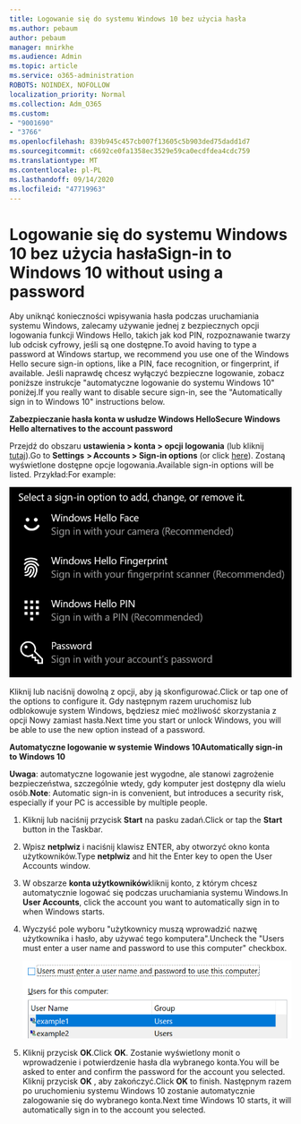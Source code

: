 ```yaml
---
title: Logowanie się do systemu Windows 10 bez użycia hasła
ms.author: pebaum
author: pebaum
manager: mnirkhe
ms.audience: Admin
ms.topic: article
ms.service: o365-administration
ROBOTS: NOINDEX, NOFOLLOW
localization_priority: Normal
ms.collection: Adm_O365
ms.custom:
- "9001690"
- "3766"
ms.openlocfilehash: 839b945c457cb007f13605c5b903ded75dadd1d7
ms.sourcegitcommit: c6692ce0fa1358ec3529e59ca0ecdfdea4cdc759
ms.translationtype: MT
ms.contentlocale: pl-PL
ms.lasthandoff: 09/14/2020
ms.locfileid: "47719963"
---
```

# <a name="sign-in-to-windows-10-without-using-a-password"></a><span data-ttu-id="bf876-102">Logowanie się do systemu Windows 10 bez użycia hasła</span><span class="sxs-lookup"><span data-stu-id="bf876-102">Sign-in to Windows 10 without using a password</span></span>

<span data-ttu-id="bf876-103">Aby uniknąć konieczności wpisywania hasła podczas uruchamiania systemu Windows, zalecamy używanie jednej z bezpiecznych opcji logowania funkcji Windows Hello, takich jak kod PIN, rozpoznawanie twarzy lub odcisk cyfrowy, jeśli są one dostępne.</span><span class="sxs-lookup"><span data-stu-id="bf876-103">To avoid having to type a password at Windows startup, we recommend you use one of the Windows Hello secure sign-in options, like a PIN, face recognition, or fingerprint, if available.</span></span> <span data-ttu-id="bf876-104">Jeśli naprawdę chcesz wyłączyć bezpieczne logowanie, zobacz poniższe instrukcje "automatyczne logowanie do systemu Windows 10" poniżej.</span><span class="sxs-lookup"><span data-stu-id="bf876-104">If you really want to disable secure sign-in, see the "Automatically sign in to Windows 10" instructions below.</span></span>

<span data-ttu-id="bf876-105">**Zabezpieczanie hasła konta w usłudze Windows Hello**</span><span class="sxs-lookup"><span data-stu-id="bf876-105">**Secure Windows Hello alternatives to the account password**</span></span>

<span data-ttu-id="bf876-106">Przejdź do obszaru **ustawienia > konta > opcji logowania** (lub kliknij [tutaj](ms-settings:signinoptions?activationSource=GetHelp)).</span><span class="sxs-lookup"><span data-stu-id="bf876-106">Go to **Settings  > Accounts > Sign-in options** (or click [here](ms-settings:signinoptions?activationSource=GetHelp)).</span></span> <span data-ttu-id="bf876-107">Zostaną wyświetlone dostępne opcje logowania.</span><span class="sxs-lookup"><span data-stu-id="bf876-107">Available sign-in options will be listed.</span></span> <span data-ttu-id="bf876-108">Przykład:</span><span class="sxs-lookup"><span data-stu-id="bf876-108">For example:</span></span>

![Opcje logowania.](media/sign-in-options.png)

<span data-ttu-id="bf876-110">Kliknij lub naciśnij dowolną z opcji, aby ją skonfigurować.</span><span class="sxs-lookup"><span data-stu-id="bf876-110">Click or tap one of the options to configure it.</span></span> <span data-ttu-id="bf876-111">Gdy następnym razem uruchomisz lub odblokowuje system Windows, będziesz mieć możliwość skorzystania z opcji Nowy zamiast hasła.</span><span class="sxs-lookup"><span data-stu-id="bf876-111">Next time you start or unlock Windows, you will be able to use the new option instead of a password.</span></span> 

<span data-ttu-id="bf876-112">**Automatyczne logowanie w systemie Windows 10**</span><span class="sxs-lookup"><span data-stu-id="bf876-112">**Automatically sign-in to Windows 10**</span></span>

<span data-ttu-id="bf876-113">**Uwaga**: automatyczne logowanie jest wygodne, ale stanowi zagrożenie bezpieczeństwa, szczególnie wtedy, gdy komputer jest dostępny dla wielu osób.</span><span class="sxs-lookup"><span data-stu-id="bf876-113">**Note**: Automatic sign-in is convenient, but introduces a security risk, especially if your PC is accessible by multiple people.</span></span> 

1. <span data-ttu-id="bf876-114">Kliknij lub naciśnij przycisk **Start** na pasku zadań.</span><span class="sxs-lookup"><span data-stu-id="bf876-114">Click or tap the **Start** button in the Taskbar.</span></span>

2. <span data-ttu-id="bf876-115">Wpisz **netplwiz** i naciśnij klawisz ENTER, aby otworzyć okno konta użytkowników.</span><span class="sxs-lookup"><span data-stu-id="bf876-115">Type **netplwiz** and hit the Enter key to open the User Accounts window.</span></span>

3. <span data-ttu-id="bf876-116">W obszarze **konta użytkowników**kliknij konto, z którym chcesz automatycznie logować się podczas uruchamiania systemu Windows.</span><span class="sxs-lookup"><span data-stu-id="bf876-116">In **User Accounts**, click the account you want to automatically sign in to when Windows starts.</span></span>

4. <span data-ttu-id="bf876-117">Wyczyść pole wyboru "użytkownicy muszą wprowadzić nazwę użytkownika i hasło, aby używać tego komputera".</span><span class="sxs-lookup"><span data-stu-id="bf876-117">Uncheck the "Users must enter a user name and password to use this computer" checkbox.</span></span>

    ![Użytkownicy muszą wprowadzić odpowiednią nazwę użytkownika i hasło.](media/users-must-enter-username.png)

5. <span data-ttu-id="bf876-119">Kliknij przycisk **OK**.</span><span class="sxs-lookup"><span data-stu-id="bf876-119">Click **OK**.</span></span> <span data-ttu-id="bf876-120">Zostanie wyświetlony monit o wprowadzenie i potwierdzenie hasła dla wybranego konta.</span><span class="sxs-lookup"><span data-stu-id="bf876-120">You will be asked to enter and confirm the password for the account you selected.</span></span> <span data-ttu-id="bf876-121">Kliknij przycisk **OK** , aby zakończyć.</span><span class="sxs-lookup"><span data-stu-id="bf876-121">Click **OK** to finish.</span></span> <span data-ttu-id="bf876-122">Następnym razem po uruchomieniu systemu Windows 10 zostanie automatycznie zalogowanie się do wybranego konta.</span><span class="sxs-lookup"><span data-stu-id="bf876-122">Next time Windows 10 starts, it will automatically sign in to the account you selected.</span></span>
